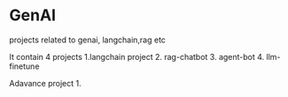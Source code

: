# GenAI
projects related to genai, langchain,rag etc

It contain 4 projects 
1.langchain project 
2. rag-chatbot
3. agent-bot
4. llm-finetune

Adavance project
1. 
